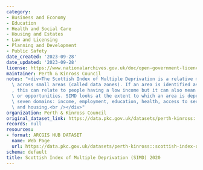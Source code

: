 ```yaml
---
category:
- Business and Economy
- Education
- Health and Social Care
- Housing and Estates
- Law and Licensing
- Planning and Development
- Public Safety
date_created: '2023-09-28'
date_updated: '2023-09-28'
license: https://www.nationalarchives.gov.uk/doc/open-government-licence/version/3/
maintainer: Perth & Kinross Council
notes: "<div>The Scottish Index of Multiple Deprivation is a relative measure of deprivation\
  \ across small areas (called data zones). If an area is identified as \u2018deprived\u2019\
  , this can relate to people having a low income but it can also mean fewer resources\
  \ or opportunities. SIMD looks at the extent to which an area is deprived across\
  \ seven domains: income, employment, education, health, access to services, crime\
  \ and housing.<br /></div>"
organization: Perth & Kinross Council
original_dataset_link: https://data.pkc.gov.uk/datasets/perth-kinross::scottish-index-of-multiple-deprivation-simd-2020
records: null
resources:
- format: ARCGIS HUB DATASET
  name: Web Page
  url: https://data.pkc.gov.uk/datasets/perth-kinross::scottish-index-of-multiple-deprivation-simd-2020
schema: default
title: Scottish Index of Multiple Deprivation (SIMD) 2020
---
```

